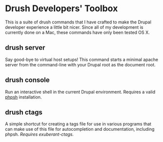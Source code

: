 # Drush Developers' Toolbox

This is a suite of drush commands that I have crafted to make the Drupal
developer experience a little bit nicer.  Since all of my development is 
currently done on a Mac, these commands have only been tested OS X.

## drush server

Say good-bye to virtual host setups!  This command starts a minimal apache
server from the command-line with your Drupal root as the document root.

## drush console

Run an interactive shell in the current Drupal environment. Requires a valid 
[phpsh](http://phpsh.org/) installation.

## drush ctags

A simple shortcut for creating a tags file for use in various programs that can
make use of this file for autocompletion and documentation, including phpsh.
*Requires exuberant-ctags.*
